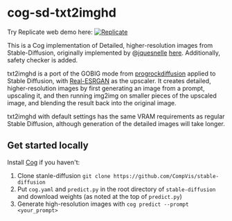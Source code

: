 # cog-sd-txt2imghd

Try Replicate web demo here: [![Replicate](https://replicate.com/cjwbw/stable-diffusion-high-resolution/badge)](https://replicate.com/cjwbw/stable-diffusion-high-resolution)

This is a Cog implementation of Detailed, higher-resolution images from Stable-Diffusion, originally implemented by @[jquesnelle](https://github.com/jquesnelle) [here](https://github.com/jquesnelle/txt2imghd/blob/master/txt2imghd.py). Additionally, safety checker is added.


txt2imghd is a port of the GOBIG mode from [progrockdiffusion](https://github.com/lowfuel/progrockdiffusion) applied to Stable Diffusion, with [Real-ESRGAN](https://github.com/xinntao/Real-ESRGAN) as the upscaler. It creates detailed, higher-resolution images by first generating an image from a prompt, upscaling it, and then running img2img on smaller pieces of the upscaled image, and blending the result back into the original image.

txt2imghd with default settings has the same VRAM requirements as regular Stable Diffusion, although generation of the detailed images will take longer.


## Get started locally
Install [Cog](https://github.com/replicate/cog) if you haven't: 

1. Clone stanle-diffusion `git clone https://github.com/CompVis/stable-diffusion`
2. Put `cog.yaml` and `predict.py` in the root directory of `stable-diffusion` and download weights (as noted at the top of `predict.py`)
3. Generate high-resolution images with `cog predict --prompt <your_prompt>`
